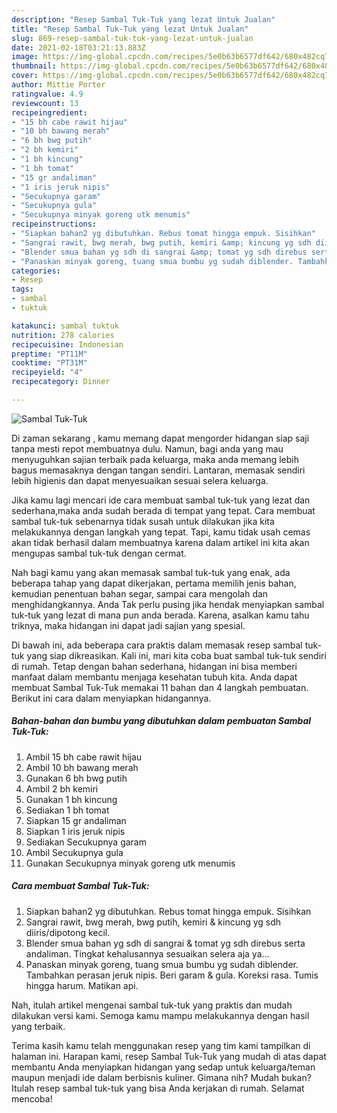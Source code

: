 ```yaml
---
description: "Resep Sambal Tuk-Tuk yang lezat Untuk Jualan"
title: "Resep Sambal Tuk-Tuk yang lezat Untuk Jualan"
slug: 869-resep-sambal-tuk-tuk-yang-lezat-untuk-jualan
date: 2021-02-18T03:21:13.883Z
image: https://img-global.cpcdn.com/recipes/5e0b63b6577df642/680x482cq70/sambal-tuk-tuk-foto-resep-utama.jpg
thumbnail: https://img-global.cpcdn.com/recipes/5e0b63b6577df642/680x482cq70/sambal-tuk-tuk-foto-resep-utama.jpg
cover: https://img-global.cpcdn.com/recipes/5e0b63b6577df642/680x482cq70/sambal-tuk-tuk-foto-resep-utama.jpg
author: Mittie Porter
ratingvalue: 4.9
reviewcount: 13
recipeingredient:
- "15 bh cabe rawit hijau"
- "10 bh bawang merah"
- "6 bh bwg putih"
- "2 bh kemiri"
- "1 bh kincung"
- "1 bh tomat"
- "15 gr andaliman"
- "1 iris jeruk nipis"
- "Secukupnya garam"
- "Secukupnya gula"
- "Secukupnya minyak goreng utk menumis"
recipeinstructions:
- "Siapkan bahan2 yg dibutuhkan. Rebus tomat hingga empuk. Sisihkan"
- "Sangrai rawit, bwg merah, bwg putih, kemiri &amp; kincung yg sdh diiris/dipotong kecil."
- "Blender smua bahan yg sdh di sangrai &amp; tomat yg sdh direbus serta andaliman. Tingkat kehalusannya sesuaikan selera aja ya..."
- "Panaskan minyak goreng, tuang smua bumbu yg sudah diblender. Tambahkan perasan jeruk nipis. Beri garam &amp; gula. Koreksi rasa. Tumis hingga harum. Matikan api."
categories:
- Resep
tags:
- sambal
- tuktuk

katakunci: sambal tuktuk 
nutrition: 278 calories
recipecuisine: Indonesian
preptime: "PT11M"
cooktime: "PT31M"
recipeyield: "4"
recipecategory: Dinner

---
```



![Sambal Tuk-Tuk](https://img-global.cpcdn.com/recipes/5e0b63b6577df642/680x482cq70/sambal-tuk-tuk-foto-resep-utama.jpg)

Di zaman  sekarang , kamu memang dapat mengorder hidangan siap saji tanpa mesti repot membuatnya dulu. Namun, bagi anda yang mau menyuguhkan sajian terbaik pada keluarga, maka anda memang lebih bagus memasaknya dengan tangan sendiri. Lantaran, memasak sendiri lebih higienis dan dapat menyesuaikan sesuai selera keluarga.

Jika kamu lagi mencari ide cara membuat sambal tuk-tuk yang lezat dan sederhana,maka anda sudah berada di tempat yang tepat. Cara membuat sambal tuk-tuk  sebenarnya tidak susah untuk dilakukan jika kita melakukannya dengan langkah yang tepat. Tapi, kamu tidak usah cemas akan tidak berhasil dalam membuatnya 
karena dalam artikel ini kita akan mengupas sambal tuk-tuk dengan cermat.  



Nah bagi kamu yang akan memasak sambal tuk-tuk yang enak, ada beberapa tahap yang dapat dikerjakan, pertama memilih jenis bahan, kemudian penentuan bahan segar, sampai cara mengolah dan menghidangkannya. Anda Tak perlu pusing jika hendak menyiapkan sambal tuk-tuk yang lezat di mana pun anda berada. Karena, asalkan kamu  tahu triknya, maka hidangan ini dapat jadi sajian yang spesial.

Di bawah ini, ada beberapa cara praktis  dalam memasak resep sambal tuk-tuk yang siap dikreasikan. Kali ini, mari kita coba buat sambal tuk-tuk sendiri di rumah. Tetap dengan bahan sederhana, hidangan ini bisa memberi manfaat dalam membantu menjaga kesehatan tubuh kita. Anda dapat membuat Sambal Tuk-Tuk memakai 11 bahan dan 4 langkah pembuatan. Berikut ini cara dalam menyiapkan hidangannya.

<!--inarticleads1-->

##### Bahan-bahan dan bumbu yang dibutuhkan dalam pembuatan Sambal Tuk-Tuk:

1. Ambil 15 bh cabe rawit hijau
1. Ambil 10 bh bawang merah
1. Gunakan 6 bh bwg putih
1. Ambil 2 bh kemiri
1. Gunakan 1 bh kincung
1. Sediakan 1 bh tomat
1. Siapkan 15 gr andaliman
1. Siapkan 1 iris jeruk nipis
1. Sediakan Secukupnya garam
1. Ambil Secukupnya gula
1. Gunakan Secukupnya minyak goreng utk menumis




<!--inarticleads2-->

##### Cara membuat Sambal Tuk-Tuk:

1. Siapkan bahan2 yg dibutuhkan. Rebus tomat hingga empuk. Sisihkan
1. Sangrai rawit, bwg merah, bwg putih, kemiri &amp; kincung yg sdh diiris/dipotong kecil.
1. Blender smua bahan yg sdh di sangrai &amp; tomat yg sdh direbus serta andaliman. Tingkat kehalusannya sesuaikan selera aja ya...
1. Panaskan minyak goreng, tuang smua bumbu yg sudah diblender. Tambahkan perasan jeruk nipis. Beri garam &amp; gula. Koreksi rasa. Tumis hingga harum. Matikan api.




Nah, itulah artikel mengenai  sambal tuk-tuk  yang praktis dan mudah dilakukan versi kami. Semoga kamu mampu melakukannya dengan hasil yang terbaik. 

Terima kasih kamu telah menggunakan resep yang tim kami tampilkan di halaman ini. Harapan kami, resep  Sambal Tuk-Tuk yang mudah di atas dapat membantu Anda menyiapkan hidangan yang sedap untuk keluarga/teman maupun menjadi ide dalam berbisnis kuliner. Gimana nih? Mudah bukan? Itulah resep sambal tuk-tuk yang bisa Anda kerjakan di rumah. Selamat mencoba!

